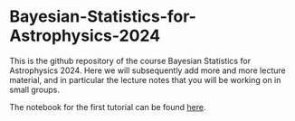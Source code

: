 # Bayesian-Statistics-for-Astrophysics-2024

This is the github repository of the course Bayesian Statistics for Astrophysics 2024. Here we will subsequently add more and more lecture material, and in particular the lecture notes that you will be working on in small groups.

The notebook for the first tutorial can be found [here](<https://bayesian-statistics-for-astrophysics-2024.readthedocs.io/en/latest/tutorial1/tutorial1.html>).</br>